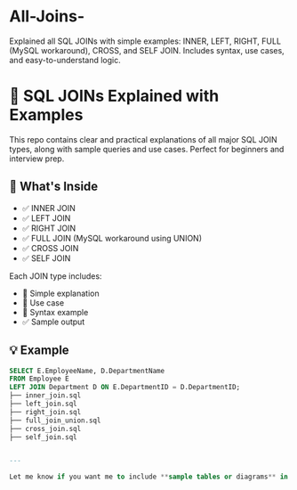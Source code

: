 # All-Joins-
Explained all SQL JOINs with simple examples: INNER, LEFT, RIGHT, FULL (MySQL workaround), CROSS, and SELF JOIN. Includes syntax, use cases, and easy-to-understand logic.
# 🔗 SQL JOINs Explained with Examples

This repo contains clear and practical explanations of all major SQL JOIN types, along with sample queries and use cases. Perfect for beginners and interview prep.

## 📘 What's Inside
- ✅ INNER JOIN
- ✅ LEFT JOIN
- ✅ RIGHT JOIN
- ✅ FULL JOIN (MySQL workaround using UNION)
- ✅ CROSS JOIN
- ✅ SELF JOIN

Each JOIN type includes:
- 📌 Simple explanation
- 🧠 Use case
- 🧾 Syntax example
- ✅ Sample output

## 💡 Example
```sql
SELECT E.EmployeeName, D.DepartmentName
FROM Employee E
LEFT JOIN Department D ON E.DepartmentID = D.DepartmentID;
├── inner_join.sql
├── left_join.sql
├── right_join.sql
├── full_join_union.sql
├── cross_join.sql
├── self_join.sql


---

Let me know if you want me to include **sample tables or diagrams** in this README too!
